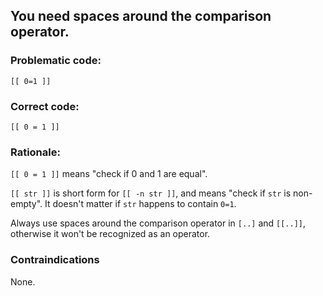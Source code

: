 ## You need spaces around the comparison operator.

### Problematic code:

    [[ 0=1 ]]

### Correct code:

    [[ 0 = 1 ]]

### Rationale:

`[[ 0 = 1 ]]` means "check if 0 and 1 are equal".
 
`[[ str ]]` is short form for `[[ -n str ]]`, and means "check if `str` is non-empty". It doesn't matter if `str` happens to contain `0=1`. 

Always use spaces around the comparison operator in `[..]` and `[[..]]`, otherwise it won't be recognized as an operator.

### Contraindications

None.